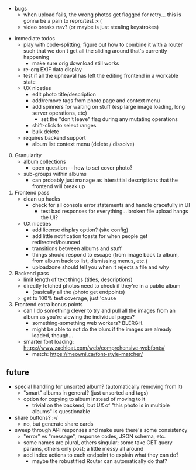 - bugs
    - when upload fails, the wrong photos get flagged for retry... this is gonna be a pain to repro/test >:(
    - video breaks nav? (or maybe is just stealing keystrokes)
    
* immediate todos
    - play with code-splitting; figure out how to combine it with a router such that we don't get all the sliding around that's currently happening
        - make sure orig download still works
    - re-org EXIF data display
    - test if all the upheaval has left the editing frontend in a workable state
    - UX niceties
        - edit photo title/description
        - add/remove tags from photo page and context menu
        - add spinners for waiting on stuff (esp large image loading, long server operations, etc)
            - set the "don't leave" flag during any mutating operations
        - shift-click to select ranges
        - bulk delete
    - requires backend support
        - album list context menu (delete / dissolve)

0. Granularity
    - album collections
        - open question -- how to set cover photo?
    - sub-groups within albums
        - can probably just manage as interstitial descriptions that the frontend will break up
1. Frontend pass
    - clean up hacks
        - check for all console error statements and handle gracefully in UI
            - test bad responses for everything... broken file upload hangs the UI?
    - UX niceties
        - add license display option? (site config)
        - add little notification toasts for when people get redirected/bounced
        - transitions between albums and stuff
        - things should respond to escape (from image back to album, from album back to list, dismissing menus, etc.)
        - uploadzone should tell you when it rejects a file and why
2. Backend pass
    - limit length of text things (titles, descriptions)
    - directly fetched photos need to check if they're in a public album
        - (basically all the /photo get endpoints)
    - get to 100% test coverage, just 'cause
3. Frontend extra bonus points
    - can I do something clever to try and pull all the images from an album as you're viewing the individual pages?
        - something-something web workers? BLERGH.
        - might be able to not do the blurs if the images are already loaded, though...
    - smarter font loading: https://www.zachleat.com/web/comprehensive-webfonts/
        - match: https://meowni.ca/font-style-matcher/

## future
* special handling for unsorted album? (automatically removing from it)
    - "smart" albums in general? (just unsorted and tags)
    - option for copying to album instead of moving to it
        - trivial on the backend, but UX of "this photo is in multiple albums" is questionable
* share buttons? :-/
    - no, but generate share cards
* sweep through API responses and make sure there's some consistency
    - "error" vs "message", response codes, JSON schema, etc.
    - some names are plural, others singular; some take GET query params, others only post; a little messy all around
    - add index actions to each endpoint to explain what they can do?
        - maybe the robustified Router can automatically do that?
